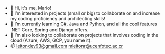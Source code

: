 - 👋 Hi, it's me, Mario!
- 👀 I’m interested in projects (small or big) to collaborate on and increase my coding proficiency and architecting skills!
- 🌱 I’m currently learning C#, Java and Python, and all the cool features .NET Core, Spring and Django offers.
- 💞️ I’m also looking to collaborate on projects that involves coding in the cloud (Azure, AWS, GCP, you name it).
- 📫 leitondev93@gmail.com <OR> mleitonr@ucenfotec.ac.cr
